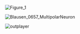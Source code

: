 
![Figure_1](https://github.com/user-attachments/assets/6dfaaa4c-42a7-47ce-ac74-4b85bdd9414b)


![Blausen_0657_MultipolarNeuron](https://github.com/user-attachments/assets/dccefc4d-a664-4ecc-9d5c-ea14abee2f86)


![outplayer](https://github.com/user-attachments/assets/92dfba3f-b7dc-4ccc-b279-cc50696f528d)
